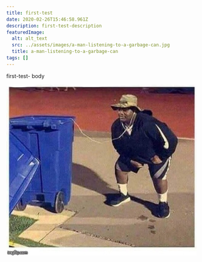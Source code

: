 ```yaml
---
title: first-test
date: 2020-02-26T15:46:58.961Z
description: first-test-description
featuredImage:
  alt: alt_text
  src: ../assets/images/a-man-listening-to-a-garbage-can.jpg
  title: a-man-listening-to-a-garbage-can
tags: []
---
```


first-test- body

![alt_text](../assets/images/a-man-listening-to-a-garbage-can.jpg "first-test-image")
